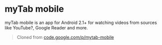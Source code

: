 myTab mobile
============
myTab mobile is an app for Android 2.1+ for watching videos from sources like YouTube?, Google Reader and more.

> Cloned from [code.google.com/p/mytab-mobile](https://code.google.com/p/mytab-mobile)
